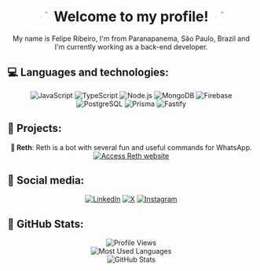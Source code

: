 <h1 align="center">
  <img src="assets/bubbles.gif" width="30" height="30" />
  Welcome to my profile!
  <img src="assets/bubbles.gif" width="30" height="30" />
</h1>

<p align="center">My name is Felipe Ribeiro, I'm from Paranapanema, São Paulo, Brazil and I'm currently working as a back-end developer.</p>

<h2>💻 Languages and technologies:</h2>

<p align="center">
  <img src="https://img.shields.io/badge/-JavaScript-000?style=for-the-badge&logo=javascript&logoColor=9800ff" alt="JavaScript" />
  <img src="https://img.shields.io/badge/-TypeScript-000?style=for-the-badge&logo=typescript&logoColor=9800ff" alt="TypeScript" />
  <img src="https://img.shields.io/badge/-Node.js-000?style=for-the-badge&logo=node.js&logoColor=9800ff" alt="Node.js" />
  <img src="https://img.shields.io/badge/-MongoDB-000?style=for-the-badge&logo=mongodb&logoColor=9800ff" alt="MongoDB" />
  <img src="https://img.shields.io/badge/-Firebase-000?style=for-the-badge&logo=firebase&logoColor=9800ff" alt="Firebase" />
  <img src="https://img.shields.io/badge/-PostegreSQL-000?style=for-the-badge&logo=postegresql&logoColor=9800ff" alt="PostgreSQL" />
    <img src="https://img.shields.io/badge/-Prisma-000?style=for-the-badge&logo=prisma&logoColor=9800ff" alt="Prisma" />
  <img src="https://img.shields.io/badge/-Fastify-000?style=for-the-badge&logo=fastify&logoColor=9800ff" alt="Fastify" />
 
  </p>

<h2>📂 Projects:</h2>

<p align="center">
  <strong>🤖 Reth</strong>: Reth is a bot with several fun and useful commands for WhatsApp.
  <br />
  <a href="https://rethbot.website"
    ><img src="https://img.shields.io/badge/-Access%20Reth's%20website-000?style=for-the-badge&logo=probot&logoColor=9800ff" alt="Access Reth website"
  /></a>
</p>

<h2>👥 Social media:</h2>

<p align="center">
  <a href="https://www.linkedin.com/in/fxliperibeiro/"
    ><img src="https://img.shields.io/badge/-Linkedin-000?style=for-the-badge&logo=linkedin&logoColor=9800ff" alt="LinkedIn"
  /></a>
  <a href="https://x.com/fxliperibeiro"><img src="https://img.shields.io/badge/-X-000?style=for-the-badge&logo=X&logoColor=9800ff" alt="X" /></a>
  <a href="https://www.instagram.com/fxliperibeiro"
    ><img src="https://img.shields.io/badge/-Instagram-000?style=for-the-badge&logo=instagram&logoColor=9800ff" alt="Instagram"
  /></a>
</p>

<h2>🐙 GitHub Stats:</h2>

<p align="center">
  <img
    src="https://komarev.com/ghpvc/?username=fxliperibeiro&color=9800ff&style=flat-square"
    alt="Profile Views"
  />
  <br />
  <img
    src="https://github-readme-stats.vercel.app/api/top-langs/?username=fxliperibeiro&layout=compact&theme=dark&title_color=9800ff&hide_title=true&bg_color=000000&text_color=ffffff"
    alt="Most Used Languages"
  />
  <br />
  <img
    src="https://github-readme-stats.vercel.app/api?username=fxliperibeiro&show_icons=true&icon_color=9800ff&theme=dark&title_color=9800ff&hide_title=true&bg_color=000000&text_color=ffffff"
    alt="GitHub Stats"
  />
  <br />
</p>

